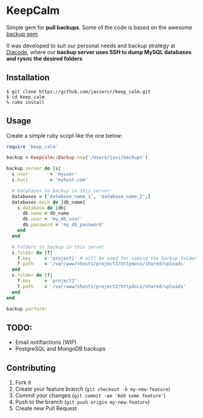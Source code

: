 # KeepCalm

Simple gem for **pull backups**. Some of the code is based on the awesome [backup gem](https://github.com/meskyanichi/backup).

It was developed to suit our personal needs and backup strategy at [Diacode](http://diacode.com), where our **backup server uses SSH to dump MySQL databases and rysnc the desired folders**

## Installation

    $ git clone https://github.com/javiercr/keep_calm.git
    $ cd keep_calm
    % rake install

## Usage

Create a simple ruby script like the one below:

```ruby
require 'keep_calm'

backup = KeepCalm::Backup.new('/Users/javi/backups')

backup.server do |s|
  s.user        = 'myuser'
  s.host        = 'myhost.com'

  # Databases to backup in this server  
  databases = ['database_name_1', 'database_name_2',]
  databases.each do |db_name|
    s.database do |db|
      db.name = db_name
      db.user = 'my_db_user' 
      db.password = 'my_db_password' 
    end
  end

  # Folders to backup in this server
  s.folder do |f|
    f.key     = 'project1' # will be used for naming the backup folder
    f.path    = '/var/www/vhosts/project1/httpdocs/shared/uploads'
  end
  s.folder do |f|
    f.key     = 'project2'
    f.path    = '/var/www/vhosts/project2/httpdocs/shared/uploads'
  end
end

backup.perform!
```

## TODO:
* Email notifiactions (WIP)
* PostgreSQL and MongoDB backups

## Contributing

1. Fork it
2. Create your feature branch (`git checkout -b my-new-feature`)
3. Commit your changes (`git commit -am 'Add some feature'`)
4. Push to the branch (`git push origin my-new-feature`)
5. Create new Pull Request
